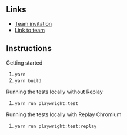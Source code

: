 ## Links

- [Team invitation](https://app.replay.io/team/invitation?code=a9181de4-9e48-4b65-913b-fb390b2949c1)
- [Link to team](https://app.replay.io/team/dzoyZDJjYWUxYy1hZTA0LTRjODgtOGY3ZS04YzJhODRkMzFmZmE=/recordings)

## Instructions

Getting started

1. `yarn`
2. `yarn build`

Running the tests locally without Replay

1. `yarn run playwright:test`

Running the tests locally with Replay Chromium

1. `yarn run playwright:test:replay`
